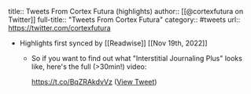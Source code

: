 title:: Tweets From Cortex Futura (highlights)
author:: [[@cortexfutura on Twitter]]
full-title:: "Tweets From Cortex Futura"
category:: #tweets
url:: https://twitter.com/cortexfutura

- Highlights first synced by [[Readwise]] [[Nov 19th, 2022]]
	- So if you want to find out what "Interstitial Journaling Plus" looks like, here's the full (>30min!) video:
	  
	  https://t.co/BqZRAkdvVz ([View Tweet](https://twitter.com/cortexfutura/status/1580604294427861000))